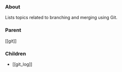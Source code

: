 ### About
Lists topics related to branching and merging using Git.

### Parent
[[git]]

### Children
- [[git_log]]